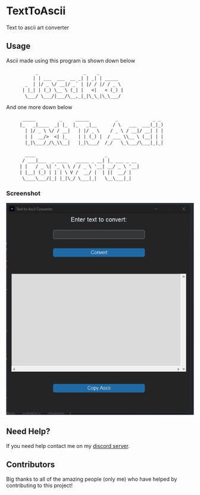 # TextToAscii
Text to ascii art converter

## Usage

Ascii made using this program is shown down below

               _                 _    _         
              | | ___  ___  __ _| | _| | _____  
           _  | |/ _ \/ __|/ _` | |/ / |/ / _ \ 
          | |_| | (_) \__ \ (_| |   <|   < (_) |
           \___/ \___/|___/\__,_|_|\_\_|\_\___/ 

And one more down below

          _____         _     _____          _             _ _ 
         |_   _|____  _| |_  |_   _|__      / \   ___  ___(_|_)
           | |/ _ \ \/ / __|   | |/ _ \    / _ \ / __|/ __| | |
           | |  __/>  <| |_    | | (_) |  / ___ \\__ \ (__| | |
           |_|\___/_/\_\\__|   |_|\___/  /_/   \_\___/\___|_|_|

           ____                          _            
          / ___|___  _ ____   _____ _ __| |_ ___ _ __ 
         | |   / _ \| '_ \ \ / / _ \ '__| __/ _ \ '__|
         | |__| (_) | | | \ V /  __/ |  | ||  __/ |   
          \____\___/|_| |_|\_/ \___|_|   \__\___|_|   
                                             




### Screenshot

<p align="center">
  <img alt="issue" src="https://github.com/Josakko/TextToAscii/blob/main/image.png?raw=true" width="600px">
</p>

## Need Help?

If you need help contact me on my [discord server](https://discord.gg/xgET5epJE6).

## Contributors

Big thanks to all of the amazing people (only me) who have helped by contributing to this project!
